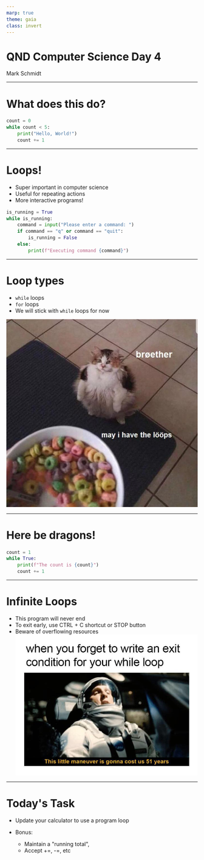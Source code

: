 ```yaml
---
marp: true
theme: gaia
class: invert
---
```


# QND Computer Science Day 4
Mark Schmidt

--- 

# What does this do?

```python
count = 0
while count < 5:
    print("Hello, World!")
    count += 1

```

<!-- -->
<!-- Introduces += shorthand -->

---

# Loops!

- Super important in computer science
- Useful for repeating actions
- More interactive programs!

```python
is_running = True
while is_running:
    command = input("Please enter a command: ")
    if command == "q" or command == "quit":
        is_running = False 
    else:
        print(f"Executing command {command}")
```
<!-- -->
<!-- Introduce break as an alternative-->

---
# Loop types

- `while` loops 
- `for` loops
- We will stick with `while` loops for now

![bg right w:500](../assets/loop.jpeg)

---

# Here be dragons!

```python
count = 1
while True:
    print(f"The count is {count}")
    count += 1
```


<!-- -->
<!-- Infinite loop -->
---

# Infinite Loops

- This program will never end
- To exit early, use CTRL + C shortcut or STOP button
- Beware of overflowing resources
![bg right w:500](../assets/infinite_loop.jpeg)

<!-- -->
<!-- Python is smarter than most languages with this-->
---

# Today's Task

- Update your calculator to use a program loop

- Bonus:
    - Maintain a "running total", 
    - Accept +=, -=, etc


